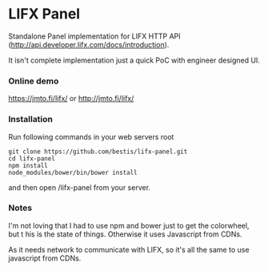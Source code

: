 LIFX Panel
===

Standalone Panel implementation for LIFX HTTP API (http://api.developer.lifx.com/docs/introduction).

It isn't complete implementation just a quick PoC with engineer designed UI.

### Online demo
https://jmto.fi/lifx/ or http://jmto.fi/lifx/

### Installation
Run following commands in your web servers root
```
git clone https://github.com/bestis/lifx-panel.git
cd lifx-panel
npm install
node_modules/bower/bin/bower install
```
and then open /lifx-panel from your server.

### Notes
I'm not loving that I had to use npm and bower just to get the colorwheel, but t
his is the state of things. Otherwise it uses Javascript from CDNs.

As it needs network to communicate with LIFX, so it's all the same to use javascript from CDNs.

